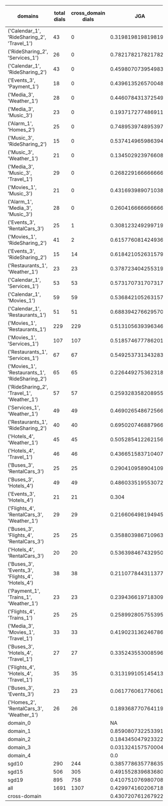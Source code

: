 | domains                                          |   total dials |   cross_domain dials | JGA                 | RSA                 | TA                  | CDTA                 |   total turns |   cross-domain turns |
|--------------------------------------------------|---------------|----------------------|---------------------|---------------------|---------------------|----------------------|---------------|----------------------|
| ('Calendar_1', 'RideSharing_2', 'Travel_1')      |            43 |                    0 | 0.31981981981981983 | 0.6552012471655324  | 0.6396396396396397  | NA                   |           444 |                    0 |
| ('RideSharing_2', 'Services_1')                  |            26 |                    0 | 0.7821782178217822  | 0.9410590277777781  | 0.8712871287128713  | NA                   |           303 |                    0 |
| ('Calendar_1', 'RideSharing_2')                  |            43 |                    0 | 0.45980707395498394 | 0.7411278195488712  | 0.7491961414790996  | NA                   |           311 |                    0 |
| ('Events_3', 'Payment_1')                        |            18 |                    0 | 0.4396135265700483  | 0.8001156576533465  | 0.7391304347826086  | NA                   |           207 |                    0 |
| ('Media_3', 'Weather_1')                         |            28 |                    0 | 0.44607843137254904 | 0.7627399650959855  | 0.7549019607843137  | NA                   |           204 |                    0 |
| ('Media_3', 'Music_3')                           |            23 |                    0 | 0.193717277486911   | 0.5450119712689547  | 0.5863874345549738  | NA                   |           191 |                    0 |
| ('Alarm_1', 'Homes_2')                           |            25 |                    0 | 0.7489539748953975  | 0.9255738900475744  | 0.8493723849372385  | NA                   |           239 |                    0 |
| ('Music_3', 'RideSharing_2')                     |            15 |                    0 | 0.5374149659863946  | 0.8009540695710906  | 0.7346938775510204  | NA                   |           147 |                    0 |
| ('Music_3', 'Weather_1')                         |            21 |                    0 | 0.13450292397660818 | 0.5366199240432366  | 0.5906432748538012  | NA                   |           171 |                    0 |
| ('Media_3', 'Music_3', 'Travel_1')               |            29 |                    0 | 0.2682291666666667  | 0.5967822519593636  | 0.640625            | NA                   |           384 |                    0 |
| ('Movies_1', 'Music_3')                          |            21 |                    0 | 0.43169398907103823 | 0.6871715927750408  | 0.7650273224043715  | NA                   |           183 |                    0 |
| ('Alarm_1', 'Media_3', 'Music_3')                |            28 |                    0 | 0.2604166666666667  | 0.5596917543546757  | 0.625               | NA                   |           288 |                    0 |
| ('Events_3', 'RentalCars_3')                     |            25 |                    1 | 0.3081232492997199  | 0.7819284065607598  | 0.6190476190476191  | 1.0                  |           357 |                    1 |
| ('Movies_1', 'RideSharing_2')                    |            41 |                    2 | 0.6157760814249363  | 0.8879298941798937  | 0.806615776081425   | 1.0                  |           393 |                    2 |
| ('Events_3', 'RideSharing_2')                    |            15 |                   14 | 0.618421052631579   | 0.8746610449735448  | 0.743421052631579   | 0.0                  |           152 |                   14 |
| ('Restaurants_1', 'Weather_1')                   |            23 |                   23 | 0.37872340425531914 | 0.7978496811830142  | 0.7276595744680852  | 0.11538461538461539  |           235 |                   26 |
| ('Calendar_1', 'Services_1')                     |            53 |                   53 | 0.573170731707317   | 0.7914389842961272  | 0.7421602787456446  | 0.13846153846153847  |           574 |                   65 |
| ('Calendar_1', 'Movies_1')                       |            59 |                   59 | 0.5368421052631579  | 0.8589783335608948  | 0.7192982456140351  | 0.07792207792207792  |           570 |                   77 |
| ('Calendar_1', 'Restaurants_1')                  |            51 |                   51 | 0.6883942766295708  | 0.936039932757105   | 0.8426073131955485  | 0.18055555555555555  |           629 |                   72 |
| ('Movies_1', 'Restaurants_1')                    |           229 |                  229 | 0.5131056393963463  | 0.8400134364591584  | 0.7347100873709294  | 0.19672131147540983  |          2518 |                  305 |
| ('Movies_1', 'Services_1')                       |           107 |                  107 | 0.5185746777862017  | 0.8433311653899888  | 0.7263078089461713  | 0.14953271028037382  |          1319 |                  214 |
| ('Restaurants_1', 'Services_1')                  |            67 |                   67 | 0.5492537313432836  | 0.8779243247607436  | 0.7711442786069652  | 0.36764705882352944  |          1005 |                  136 |
| ('Movies_1', 'Restaurants_1', 'RideSharing_2')   |            65 |                   65 | 0.22644927536231885 | 0.7121138936047657  | 0.6096014492753623  | 0.08585858585858586  |          1104 |                  198 |
| ('RideSharing_2', 'Travel_1', 'Weather_1')       |            57 |                   57 | 0.2593283582089552  | 0.7150161139724713  | 0.7052238805970149  | 0.03508771929824561  |           536 |                   57 |
| ('Services_1', 'Weather_1')                      |            49 |                   49 | 0.4690265486725664  | 0.8258215962441317  | 0.7853982300884956  | 0.2631578947368421   |           452 |                   95 |
| ('Restaurants_1', 'RideSharing_2')               |            40 |                   40 | 0.6950207468879668  | 0.9316660900894157  | 0.8423236514522822  | 0.0                  |           482 |                   40 |
| ('Hotels_4', 'Weather_1')                        |            45 |                   45 | 0.5052854122621564  | 0.8298717403628119  | 0.8118393234672304  | 0.32                 |           473 |                   50 |
| ('Hotels_4', 'Travel_1')                         |            46 |                   46 | 0.43665158371040724 | 0.7904068021292903  | 0.746606334841629   | 0.06382978723404255  |           442 |                   47 |
| ('Buses_3', 'RentalCars_3')                      |            25 |                   25 | 0.29041095890410956 | 0.7842553054621875  | 0.6712328767123288  | 0.5116279069767442   |           365 |                   43 |
| ('Buses_3', 'Hotels_4')                          |            49 |                   49 | 0.4860335195530726  | 0.8272597790770674  | 0.659217877094972   | 0.13793103448275862  |           537 |                   58 |
| ('Events_3', 'Hotels_4')                         |            21 |                   21 | 0.304               | 0.7331086634884099  | 0.644               | 0.08333333333333333  |           250 |                   24 |
| ('Flights_4', 'RentalCars_3', 'Weather_1')       |            29 |                   29 | 0.21660649819494585 | 0.602432034876888   | 0.48736462093862815 | 0.06153846153846154  |           277 |                   65 |
| ('Buses_3', 'Flights_4', 'RentalCars_3')         |            25 |                   25 | 0.3588039867109635  | 0.7864793748512555  | 0.5514950166112956  | 0.10344827586206896  |           301 |                   58 |
| ('Hotels_4', 'RentalCars_3')                     |            20 |                   20 | 0.5363984674329502  | 0.8699097979218463  | 0.7586206896551724  | 0.09523809523809523  |           261 |                   21 |
| ('Buses_3', 'Events_3', 'Flights_4', 'Hotels_4') |            38 |                   38 | 0.21107784431137724 | 0.6172715678487138  | 0.47754491017964074 | 0.01935483870967742  |           668 |                  155 |
| ('Payment_1', 'Trains_1', 'Weather_1')           |            23 |                   23 | 0.23943661971830985 | 0.5809408984628927  | 0.7295774647887324  | 0.37037037037037035  |           355 |                   27 |
| ('Flights_4', 'Trains_1')                        |            25 |                   25 | 0.2589928057553957  | 0.7173555221308031  | 0.6115107913669064  | 0.0                  |           278 |                   25 |
| ('Media_3', 'Movies_1', 'Travel_1')              |            33 |                   33 | 0.4190231362467866  | 0.7688836769699291  | 0.7660668380462725  | 0.2972972972972973   |           389 |                   37 |
| ('Buses_3', 'Hotels_4', 'Travel_1')              |            27 |                   27 | 0.335243553008596   | 0.7550983561159501  | 0.6131805157593123  | 0.13793103448275862  |           349 |                   58 |
| ('Flights_4', 'Hotels_4', 'Travel_1')            |            35 |                   35 | 0.3131991051454139  | 0.7101004187069754  | 0.6017897091722595  | 0.13924050632911392  |           447 |                   79 |
| ('Buses_3', 'Events_3')                          |            23 |                   23 | 0.06177606177606178 | 0.7051097381454521  | 0.6061776061776062  | 0.08                 |           259 |                   25 |
| ('Homes_2', 'RentalCars_3', 'Weather_1')         |            26 |                   26 | 0.1893687707641196  | 0.6179509379509377  | 0.5149501661129569  | 0.1388888888888889   |           301 |                   36 |
| domain_0                                         |               |                      | NA                  | NA                  | NA                  | NA                   |             0 |                    0 |
| domain_1                                         |               |                      | 0.8590807322533913  | 0.9376362239746429  | 0.9188726458580271  | NA                   |          7593 |                    0 |
| domain_2                                         |               |                      | 0.18434504792332268 | 0.7176601609708634  | 0.5663471778487753  | 0.17027334851936218  |          9390 |                 1756 |
| domain_3                                         |               |                      | 0.03132415757000474 | 0.5950573791809197  | 0.5543426672994779  | 0.11418685121107267  |          2107 |                  289 |
| domain_4                                         |               |                      | 0.0                 | 0.48421646992969614 | 0.4307692307692308  | 0.015384615384615385 |           260 |                   65 |
| sgd10                                            |           290 |                  244 | 0.3857786357786358  | 0.753376213608102   | 0.7191119691119691  | 0.1930835734870317   |          3108 |                  347 |
| sgd15                                            |           506 |                  305 | 0.4915528396836808  | 0.7959251380677239  | 0.7453271028037384  | 0.1878048780487805   |          5564 |                  410 |
| sgd19                                            |           895 |                  758 | 0.410751076980708   | 0.780774380223865   | 0.6736280202285072  | 0.13968957871396895  |         10678 |                 1353 |
| all                                              |          1691 |                 1307 | 0.42997416020671836 | 0.7807588862668638  | 0.7015503875968992  | 0.15781990521327013  |         19350 |                 2110 |
| cross-domain                                     |               |                      | 0.4307207612679226  | 0.792075807986672   | 0.6993506075998199  | 0.15781990521327013  |         15553 |                 2110 |
